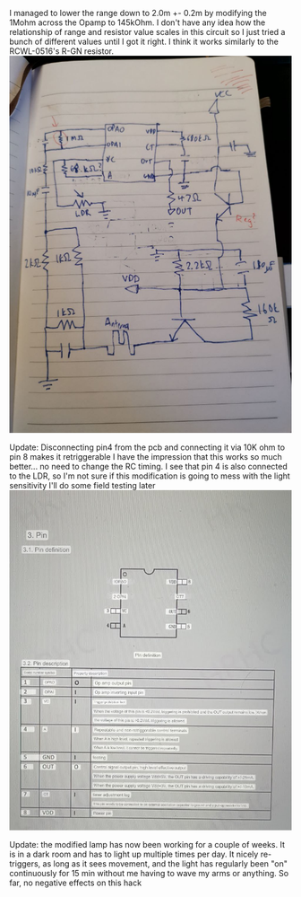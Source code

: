 I managed to lower the range down to 2.0m +- 0.2m by modifying the 1Mohm across the Opamp to 145kOhm. I don't have any idea how the relationship of range and resistor value scales in this circuit so I just tried a bunch of different values until I got it right. I think it works similarly to the RCWL-0516's R-GN resistor.
<img src="162468296-bdab554c-928c-4e51-bde7-9cca641de7e8.png" style="max-width: 100%;">

Update:
Disconnecting pin4 from the pcb and connecting it via 10K ohm to pin 8 makes it retriggerable
I have the impression that this works so much better... no need to change the RC timing.
I see that pin 4 is also connected to the LDR, so I'm not sure if this modification is going to mess with the light sensitivity
I'll do some field testing later
<img src="302067512-af775c40-6cd6-4404-b403-e793bf4826b7.PNG" style="max-width: 100%;">

Update:
the modified lamp has now been working for a couple of weeks.
It is in a dark room and has to light up multiple times per day.
It nicely re-triggers, as long as it sees movement, and the light has regularly been "on" continuously for 15 min without me having to wave my arms or anything.
So far, no negative effects on this hack
